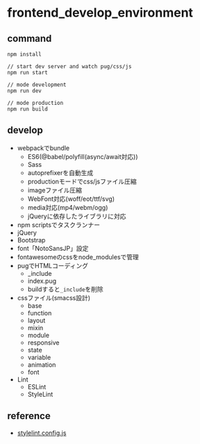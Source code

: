 # frontend_develop_environment

## command

``` terminal
npm install

// start dev server and watch pug/css/js
npm run start

// mode development
npm run dev

// mode production
npm run build
```

## develop

- webpackでbundle
    - ES6(@babel/polyfill(async/await対応))
    - Sass
    - autoprefixerを自動生成
    - productionモードでcss/jsファイル圧縮
    - imageファイル圧縮
    - WebFont対応(woff/eot/ttf/svg)
    - media対応(mp4/webm/ogg)
    - jQueryに依存したライブラリに対応
- npm scriptsでタスクランナー
- jQuery
- Bootstrap
- font「NotoSansJP」設定
- fontawesomeのcssをnode_modulesで管理
- pugでHTMLコーディング
    - _include
    - index.pug
    - buildすると`_include`を削除
- cssファイル(smacss設計)
    - base
    - function
    - layout
    - mixin
    - module
    - responsive
    - state
    - variable
    - animation
    - font
- Lint
    - ESLint
    - StyleLint
    
## reference
- [stylelint.config.js](https://gist.github.com/buchiya4th/f4ca1be2ab98ee5a8098fa68a93e752c)
